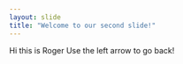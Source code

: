 ```yaml
---
layout: slide
title: "Welcome to our second slide!"
---
```

Hi this is Roger
Use the left arrow to go back!
